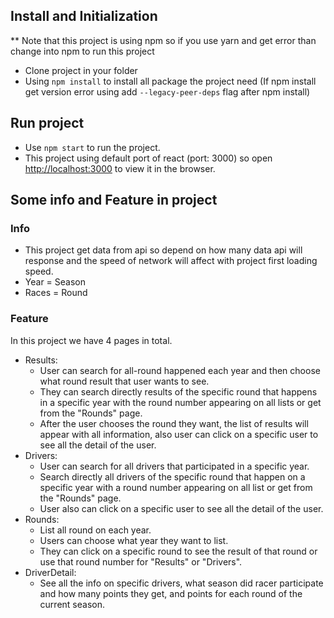 ## Install and Initialization

** Note that this project is using npm so if you use yarn and get error than change into npm to run this project
+ Clone project in your folder
+ Using `npm install` to install all package the project need (If npm install get version error using add `--legacy-peer-deps` flag after npm install) 

## Run project

+ Use `npm start` to run the project.
+ This project using default port of react (port: 3000) so open [http://localhost:3000](http://localhost:3000) to view it in the browser.

## Some info and Feature in project

### Info

+ This project get data from api so depend on how many data api will response and the speed of network will affect with project first loading speed.
+ Year = Season
+ Races = Round 

### Feature

In this project we have 4 pages in total.
+ Results:
  + User can search for all-round happened each year and then choose what round result that user wants to see.
  + They can search directly results of the specific round that happens in a specific year with the round number appearing on all lists or get from the "Rounds" page.
  + After the user chooses the round they want, the list of results will appear with all information, also user can click on a specific user to see all the detail of the user.
+ Drivers:
  + User can search for all drivers that participated in a specific year.
  + Search directly all drivers of the specific round that happen on a specific year with a round number appearing on all list or get from the "Rounds" page.
  + User also can click on a specific user to see all the detail of the user.
+ Rounds:
  + List all round on each year.
  + Users can choose what year they want to list.
  + They can click on a specific round to see the result of that round or use that round number for "Results" or "Drivers".
+ DriverDetail:
  + See all the info on specific drivers, what season did racer participate and how many points they get, and points for each round of the current season.
